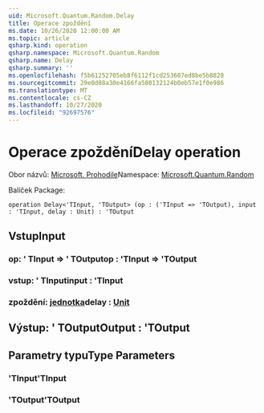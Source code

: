 ```yaml
---
uid: Microsoft.Quantum.Random.Delay
title: Operace zpoždění
ms.date: 10/26/2020 12:00:00 AM
ms.topic: article
qsharp.kind: operation
qsharp.namespace: Microsoft.Quantum.Random
qsharp.name: Delay
qsharp.summary: ''
ms.openlocfilehash: f5b61252705eb8f6112f1cd253607ed8be5b8828
ms.sourcegitcommit: 29e0d88a30e4166fa580132124b0eb57e1f0e986
ms.translationtype: MT
ms.contentlocale: cs-CZ
ms.lasthandoff: 10/27/2020
ms.locfileid: "92697576"
---
```

# <a name="delay-operation"></a><span data-ttu-id="92307-102">Operace zpoždění</span><span class="sxs-lookup"><span data-stu-id="92307-102">Delay operation</span></span>

<span data-ttu-id="92307-103">Obor názvů: [Microsoft. Prohodile](xref:Microsoft.Quantum.Random)</span><span class="sxs-lookup"><span data-stu-id="92307-103">Namespace: [Microsoft.Quantum.Random](xref:Microsoft.Quantum.Random)</span></span>

<span data-ttu-id="92307-104">Balíček [](https://nuget.org/packages/)</span><span class="sxs-lookup"><span data-stu-id="92307-104">Package: [](https://nuget.org/packages/)</span></span>




```qsharp
operation Delay<'TInput, 'TOutput> (op : ('TInput => 'TOutput), input : 'TInput, delay : Unit) : 'TOutput
```


## <a name="input"></a><span data-ttu-id="92307-105">Vstup</span><span class="sxs-lookup"><span data-stu-id="92307-105">Input</span></span>

### <a name="op--tinput--toutput"></a><span data-ttu-id="92307-106">op: ' TInput => ' TOutput</span><span class="sxs-lookup"><span data-stu-id="92307-106">op : 'TInput => 'TOutput</span></span> 




### <a name="input--tinput"></a><span data-ttu-id="92307-107">vstup: ' TInput</span><span class="sxs-lookup"><span data-stu-id="92307-107">input : 'TInput</span></span>




### <a name="delay--unit"></a><span data-ttu-id="92307-108">zpoždění: [jednotka](xref:microsoft.quantum.lang-ref.unit)</span><span class="sxs-lookup"><span data-stu-id="92307-108">delay : [Unit](xref:microsoft.quantum.lang-ref.unit)</span></span>





## <a name="output--toutput"></a><span data-ttu-id="92307-109">Výstup: ' TOutput</span><span class="sxs-lookup"><span data-stu-id="92307-109">Output : 'TOutput</span></span>



## <a name="type-parameters"></a><span data-ttu-id="92307-110">Parametry typu</span><span class="sxs-lookup"><span data-stu-id="92307-110">Type Parameters</span></span>

### <a name="tinput"></a><span data-ttu-id="92307-111">'TInput</span><span class="sxs-lookup"><span data-stu-id="92307-111">'TInput</span></span>


### <a name="toutput"></a><span data-ttu-id="92307-112">'TOutput</span><span class="sxs-lookup"><span data-stu-id="92307-112">'TOutput</span></span>

